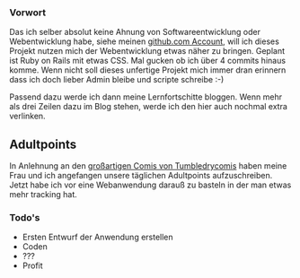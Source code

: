 ### Vorwort

Das ich selber absolut keine Ahnung von Softwareentwicklung oder Webentwicklung habe, siehe meinen [github.com Account](https://github.com/KervyN), will ich dieses Projekt nutzen mich der Webentwicklung etwas näher zu bringen. Geplant ist Ruby on Rails mit etwas CSS. Mal gucken ob ich über 4 commits hinaus komme. Wenn nicht soll dieses unfertige Projekt mich immer dran erinnern dass ich doch lieber Admin bleibe und scripte schreibe :-)

Passend dazu werde ich dann meine Lernfortschitte bloggen. Wenn mehr als drei Zeilen dazu im Blog stehen, werde ich den hier auch nochmal extra verlinken.

## Adultpoints

In Anlehnung an den [großartigen Comis von Tumbledrycomis](http://tumbledrycomics.com/comic/adult-points/) haben meine Frau und ich angefangen unsere täglichen Adultpoints aufzuschreiben. Jetzt habe ich vor eine Webanwendung darauß zu basteln in der man etwas mehr tracking hat. 

### Todo's
* Ersten Entwurf der Anwendung erstellen
* Coden
* ???
* Profit
  
